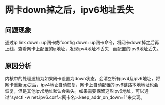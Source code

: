 # 网卡down掉之后，ipv6地址丢失<a name="ZH-CN_TOPIC_0183013294"></a>

## 问题现象<a name="zh-cn_topic_0161841802_zh-cn_topic_0155558602_section2046213177403"></a>

通过ip link down+up网卡或ifconfig down+up网卡命令，将网卡down掉之后再上线，查看网卡上配置的ip地址，发现ipv4地址不丢失，而配置的ipv6地址丢失。

## 原因分析<a name="zh-cn_topic_0161841802_zh-cn_topic_0155558602_section158204366593"></a>

内核中的处理逻辑为如果网卡设置为down状态，会清空所有ipv4及ipv6地址，将网卡重新up之后，ipv4地址自动恢复，网卡上自动配置的ipv6链路本地地址也会恢复，但是其他ipv6地址默认会丢失。如果需要保留这些ipv6地址，可以通过“sysctl -w net.ipv6.conf.<网卡名\>.keep\_addr\_on\_down=1”来实现。

